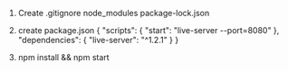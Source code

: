 1) Create .gitignore
    node_modules
    package-lock.json


2) create package.json
    {
        "scripts": {
        "start": "live-server --port=8080"
        },
        "dependencies": {
        "live-server": "^1.2.1"
        }
    }

3)  npm install && npm start
